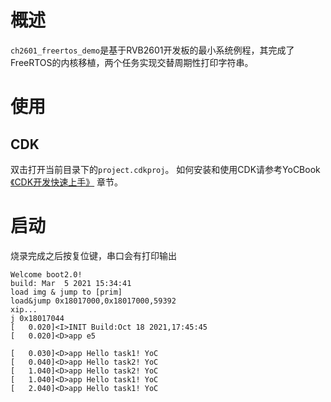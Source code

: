 # 概述

`ch2601_freertos_demo`是基于RVB2601开发板的最小系统例程，其完成了FreeRTOS的内核移植，两个任务实现交替周期性打印字符串。

# 使用

## CDK

双击打开当前目录下的`project.cdkproj`。
如何安装和使用CDK请参考YoCBook [《CDK开发快速上手》](https://yoc.docs.t-head.cn/yocbook/Chapter2-%E5%BF%AB%E9%80%9F%E4%B8%8A%E6%89%8B%E6%8C%87%E5%BC%95/%E4%BD%BF%E7%94%A8CDK%E5%BC%80%E5%8F%91%E5%BF%AB%E9%80%9F%E4%B8%8A%E6%89%8B.html) 章节。


# 启动

烧录完成之后按复位键，串口会有打印输出

```cli
Welcome boot2.0!
build: Mar  5 2021 15:34:41
load img & jump to [prim]
load&jump 0x18017000,0x18017000,59392
xip...
j 0x18017044
[   0.020]<I>INIT Build:Oct 18 2021,17:45:45
[   0.020]<D>app e5

[   0.030]<D>app Hello task1! YoC
[   0.040]<D>app Hello task2! YoC
[   1.040]<D>app Hello task2! YoC
[   1.040]<D>app Hello task1! YoC
[   2.040]<D>app Hello task1! YoC
```
